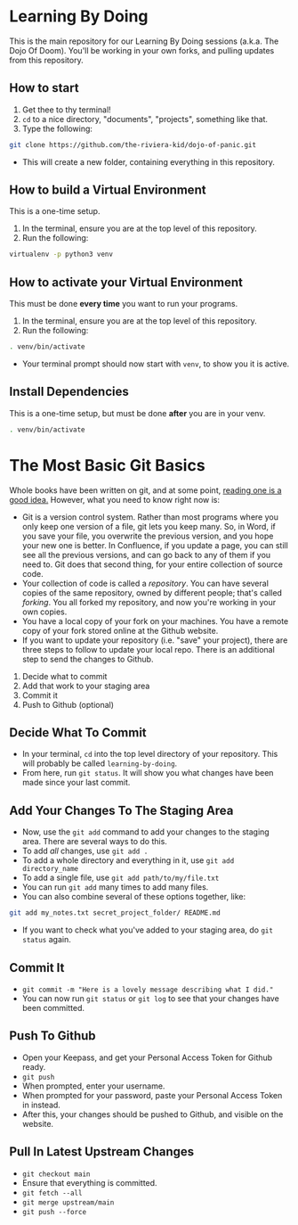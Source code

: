 # Learning By Doing

This is the main repository for our Learning By Doing sessions (a.k.a. The Dojo Of Doom). You'll be working in your own forks, and pulling updates from this repository.

## How to start

1. Get thee to thy terminal! 
2. `cd` to a nice directory, "documents", "projects", something like that.
3. Type the following:
```bash
git clone https://github.com/the-riviera-kid/dojo-of-panic.git
```
  * This will create a new folder, containing everything in this repository.

## How to build a Virtual Environment

This is a one-time setup.

1. In the terminal, ensure you are at the top level of this repository.
2. Run the following:
```bash
virtualenv -p python3 venv
```

## How to activate your Virtual Environment

This must be done __every time__ you want to run your programs.

1. In the terminal, ensure you are at the top level of this repository.
2. Run the following:
```bash
. venv/bin/activate
```
  * Your terminal prompt should now start with `venv`, to show you it is active.

## Install Dependencies

This is a one-time setup, but must be done __after__ you are in your venv.

``` bash
. venv/bin/activate
```

# The Most Basic Git Basics

Whole books have been written on git, and at some point, [reading one is a good idea.](https://git-scm.com/book/en/v2) However, what you need to know right now is:
* Git is a version control system. Rather than most programs where you only keep one version of a file, git lets you keep many. So, in Word, if you save your file, you overwrite the previous version, and you hope your new one is better. In Confluence, if you update a page, you can still see all the previous versions, and can go back to any of them if you need to. Git does that second thing, for your entire collection of source code.
* Your collection of code is called a *repository*. You can have several copies of the same repository, owned by different people; that's called *forking*. You all forked my repository, and now you're working in your own copies.
* You have a local copy of your fork on your machines. You have a remote copy of your fork stored online at the Github website.
* If you want to update your repository (i.e. "save" your project), there are three steps to follow to update your local repo. There is an additional step to send the changes to Github.

1. Decide what to commit
2. Add that work to your staging area
3. Commit it
4. Push to Github (optional)

## Decide What To Commit

* In your terminal, `cd` into the top level directory of your repository. This will probably be called `learning-by-doing`.
* From here, run `git status`. It will show you what changes have been made since your last commit.

## Add Your Changes To The Staging Area

* Now, use the `git add` command to add your changes to the staging area. There are several ways to do this.
* To add *all* changes, use `git add .`
* To add a whole directory and everything in it, use `git add directory_name`
* To add a single file, use `git add path/to/my/file.txt`
* You can run `git add` many times to add many files.
* You can also combine several of these options together, like:
```bash
git add my_notes.txt secret_project_folder/ README.md
```
* If you want to check what you've added to your staging area, do `git status` again.

## Commit It

* `git commit -m "Here is a lovely message describing what I did."`
* You can now run `git status` or `git log` to see that your changes have been committed.

## Push To Github

* Open your Keepass, and get your Personal Access Token for Github ready.
* `git push`
* When prompted, enter your username.
* When prompted for your password, paste your Personal Access Token in instead.
* After this, your changes should be pushed to Github, and visible on the website.

## Pull In Latest Upstream Changes

* `git checkout main`
* Ensure that everything is committed.
* `git fetch --all`
* `git merge upstream/main`
* `git push --force`
